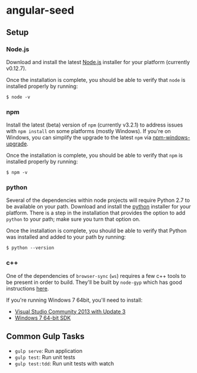 # angular-seed

## Setup

### Node.js

Download and install the latest [Node.js](https://nodejs.org/download/) installer for your platform (currently v0.12.7).

Once the installation is complete, you should be able to verify that `node` is installed properly by running:

```
$ node -v
```

### npm

Install the latest (beta) version of `npm` (currently v3.2.1) to address issues with `npm install` on some platforms (mostly Windows). If you're on Windows, you can simplify the upgrade to the latest `npm` via [npm-windows-upgrade](https://github.com/felixrieseberg/npm-windows-upgrade).

Once the installation is complete, you should be able to verify that `npm` is installed properly by running:

```
$ npm -v
```

### python

Several of the dependencies within node projects will require Python 2.7 to be available on your path. Download and install the [python](https://www.python.org/downloads/release/python-2710/) installer for your platform. There is a step in the installation that provides the option to add `python` to your path; make sure you turn that option on.

Once the installation is complete, you should be able to verify that Python was installed and added to your path by running:

```
$ python --version
```

### c++

One of the dependencies of `browser-sync` (`ws`) requires a few c++ tools to be present in order to build. They'll be built by `node-gyp` which has good instructions [here](https://github.com/TooTallNate/node-gyp#installation).

If you're running Windows 7 64bit, you'll need to install:

 * [Visual Studio Community 2013 with Update 3](https://go.microsoft.com/fwlink/?LinkId=532495&type=WEB&clcid=0x409)
 * [Windows 7 64-bit SDK](http://www.microsoft.com/en-us/download/details.aspx?id=8279)

## Common Gulp Tasks

* `gulp serve`: Run application
* `gulp test`: Run unit tests
* `gulp test:tdd`: Run unit tests with watch
